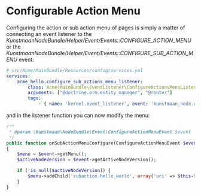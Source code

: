 # Configurable Action Menu

Configuring the action or sub action menu of pages is simply a matter of connecting an event listener
to the *KunstmaanNodeBundle/Helper/Event/Events::CONFIGURE_ACTION_MENU* or the
*KunstmaanNodeBundle/Helper/Event/Events::CONFIGURE_SUB_ACTION_MENU* event:

```yaml
# src/Acme/MainBundle/Resources/config/services.yml
services:
    acme_hello.configure_sub_actions_menu_listener:
        class: Acme\MainBundle\EventListener\ConfigureActionsMenuListener
        arguments: ["@doctrine.orm.entity_manager", "@router"]
        tags:
            - { name: 'kernel.event_listener', event: 'kunstmaan_node.configureSubActionMenu', method: 'onSubActionMenuConfigure' }
```

and in the listener function you can now modify the menu:

```php
/**
 * @param \Kunstmaan\NodeBundle\Event\ConfigureActionMenuEvent $event
 */
public function onSubActionMenuConfigure(ConfigureActionMenuEvent $event)
{
    $menu = $event->getMenu();
    $activeNodeVersion = $event->getActiveNodeVersion();

    if (!is_null($activeNodeVersion)) {
        $menu->addChild('subaction.hello_world', array('uri' => $this->router->generate('AcmeMainBundle_Hello_World')));
    }
}
```
